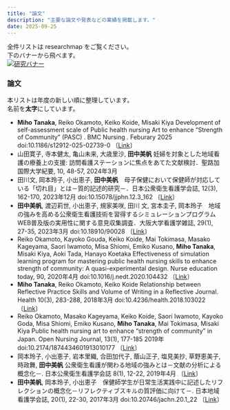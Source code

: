```yaml
---
title: "論文"
description: "主要な論文や発表などの業績を掲載します。"
date: 2025-09-25
---
```

  
全件リストは researchmap をご覧ください。  
下のバナーから飛べます。  
[![研究バナー](/img/project-banner.png)](https://researchmap.jp/miho_1991)  
  
### 論文  
本リストは年度の新しい順に整理しています。  
名前を**太字**にしています。  
- **Miho Tanaka**, Reiko Okamoto, Keiko Koide, Misaki Kiya Development of self-assessment scale of Public health nursing Art to enhance “Strength of Community” (PASC) . BMC Nursing . Feburary 2025 doi:10.1186/s12912-025-02739-0 〔[Link](https://bmcnurs.biomedcentral.com/articles/10.1186/s12912-025-02739-0)〕
- 山田寛子, 寺本健太, 亀山未来, 大歳里沙, **田中美帆** 妊婦を対象とした地域看護の療養上の支援: 訪問看護ステーションに焦点をあてた文献検討．聖路加国際大学紀要, 10, 48-57, 2024年3月 
- 田川文, 岡本玲子, 小出恵子, **田中美帆**　母子保健において保健師が対応している「切れ目」とは－質的記述的研究－．日本公衆衛生看護学会誌, 12(3), 162-170, 2023年12月 doi:10.15078/jjphn.12.3_162 〔[Link](https://www.jstage.jst.go.jp/article/jjphn/12/3/12_162/_article/-char/ja/)〕
- **田中美帆**, 渡辺莉世, 小出恵子, 規家美咲, 田川 文, 宮本圭子, 岡本玲子　地域の強みを高める公衆衛生看護技術を習得するシミュレーションプログラムWEB普及版の実用性に関する意見収集調査．大阪大学看護学雑誌, 29(1), 27-35, 2023年3月 doi:10.18910/90028 〔[Link](https://ir.library.osaka-u.ac.jp/repo/ouka/all/90028/)〕
- Reiko Okamoto, Kayoko Gouda, Keiko Koide, Mai Tokimasa, Masako Kageyama, Saori Iwamoto, Misa Shiomi, Emiko Kusano, **Miho Tanaka**, Misaki Kiya, Aoki Tada, Hanayo Koetaka Effectiveness of simulation learning program for mastering public health nursing skills to enhance strength of community: A quasi-experimental design. Nurse education today, 90, 2020年4月 doi:10.1016/j.nedt.2020.104432 〔[Link](https://www.sciencedirect.com/science/article/pii/S0260691719317228?via%3Dihub)〕
- **Miho Tanaka**, Reiko Okamoto, Keiko Koide Relationship between Reflective Practice Skills and Volume of Writing in a Reflective Journal. Health 10(3), 283-288, 2018年3月 doi:10.4236/health.2018.103022 〔[Link](https://www.scirp.org/journal/paperinformation?paperid=83028)〕
- Reiko Okamoto, Masako Kageyama, Keiko Koide, Saori Iwamoto, Kayoko Goda, Misa Shiomi, Emiko Kusano, **Miho Tanaka**, Mai Tokimasa, Misaki Kiya Public health nursing art to enhance “strength of community” in Japan. Open Nursing Journal, 13(1), 177-185 2019年 doi:10.2174/1874434601913010177 〔[Link](https://opennursingjournal.com/VOLUME/13/PAGE/177/)〕
- 岡本玲子, 小出恵子, 岩本里織, 合田加代子, 蔭山正子, 塩見美抄, 草野恵美子, 時政舞, **田中美帆** 公衆衛生看護が関わる地域の強みとは－文献の分析による概念化－. 日本公衆衛生看護学会誌 8(1), 12-22, 2019年4月 〔[Link](https://www.jstage.jst.go.jp/article/jjphn/8/1/8_12/_article/-char/ja/)〕
- **田中美帆**, 岡本玲子, 小出恵子　保健師学生が日常生活実践中に記述したリフレクションの概念化－リフレクティブスキルの質評価に向けて－. 日本地域看護学会誌, 20(1), 22-30, 2017年3月 doi:10.20746/jachn.20.1_22 〔[Link](https://www.jstage.jst.go.jp/article/jachn/20/1/20_22/_article/-char/ja/)〕

